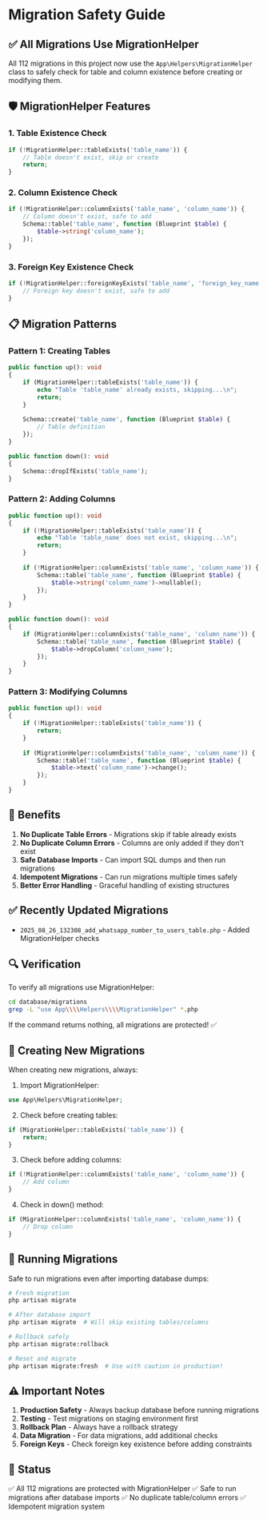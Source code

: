 # Migration Safety Guide

## ✅ All Migrations Use MigrationHelper

All 112 migrations in this project now use the `App\Helpers\MigrationHelper` class to safely check for table and column existence before creating or modifying them.

## 🛡️ MigrationHelper Features

### 1. Table Existence Check
```php
if (!MigrationHelper::tableExists('table_name')) {
    // Table doesn't exist, skip or create
    return;
}
```

### 2. Column Existence Check
```php
if (!MigrationHelper::columnExists('table_name', 'column_name')) {
    // Column doesn't exist, safe to add
    Schema::table('table_name', function (Blueprint $table) {
        $table->string('column_name');
    });
}
```

### 3. Foreign Key Existence Check
```php
if (!MigrationHelper::foreignKeyExists('table_name', 'foreign_key_name')) {
    // Foreign key doesn't exist, safe to add
}
```

## 📋 Migration Patterns

### Pattern 1: Creating Tables
```php
public function up(): void
{
    if (MigrationHelper::tableExists('table_name')) {
        echo "Table 'table_name' already exists, skipping...\n";
        return;
    }
    
    Schema::create('table_name', function (Blueprint $table) {
        // Table definition
    });
}

public function down(): void
{
    Schema::dropIfExists('table_name');
}
```

### Pattern 2: Adding Columns
```php
public function up(): void
{
    if (!MigrationHelper::tableExists('table_name')) {
        echo "Table 'table_name' does not exist, skipping...\n";
        return;
    }
    
    if (!MigrationHelper::columnExists('table_name', 'column_name')) {
        Schema::table('table_name', function (Blueprint $table) {
            $table->string('column_name')->nullable();
        });
    }
}

public function down(): void
{
    if (MigrationHelper::columnExists('table_name', 'column_name')) {
        Schema::table('table_name', function (Blueprint $table) {
            $table->dropColumn('column_name');
        });
    }
}
```

### Pattern 3: Modifying Columns
```php
public function up(): void
{
    if (!MigrationHelper::tableExists('table_name')) {
        return;
    }
    
    if (MigrationHelper::columnExists('table_name', 'column_name')) {
        Schema::table('table_name', function (Blueprint $table) {
            $table->text('column_name')->change();
        });
    }
}
```

## 🎯 Benefits

1. **No Duplicate Table Errors** - Migrations skip if table already exists
2. **No Duplicate Column Errors** - Columns are only added if they don't exist
3. **Safe Database Imports** - Can import SQL dumps and then run migrations
4. **Idempotent Migrations** - Can run migrations multiple times safely
5. **Better Error Handling** - Graceful handling of existing structures

## ✅ Recently Updated Migrations

- `2025_08_26_132308_add_whatsapp_number_to_users_table.php` - Added MigrationHelper checks

## 🔍 Verification

To verify all migrations use MigrationHelper:
```bash
cd database/migrations
grep -L "use App\\\\Helpers\\\\MigrationHelper" *.php
```

If the command returns nothing, all migrations are protected! ✅

## 📝 Creating New Migrations

When creating new migrations, always:

1. Import MigrationHelper:
```php
use App\Helpers\MigrationHelper;
```

2. Check before creating tables:
```php
if (MigrationHelper::tableExists('table_name')) {
    return;
}
```

3. Check before adding columns:
```php
if (!MigrationHelper::columnExists('table_name', 'column_name')) {
    // Add column
}
```

4. Check in down() method:
```php
if (MigrationHelper::columnExists('table_name', 'column_name')) {
    // Drop column
}
```

## 🚀 Running Migrations

Safe to run migrations even after importing database dumps:

```bash
# Fresh migration
php artisan migrate

# After database import
php artisan migrate  # Will skip existing tables/columns

# Rollback safely
php artisan migrate:rollback

# Reset and migrate
php artisan migrate:fresh  # Use with caution in production!
```

## ⚠️ Important Notes

1. **Production Safety** - Always backup database before running migrations
2. **Testing** - Test migrations on staging environment first
3. **Rollback Plan** - Always have a rollback strategy
4. **Data Migration** - For data migrations, add additional checks
5. **Foreign Keys** - Check foreign key existence before adding constraints

## 🎉 Status

✅ All 112 migrations are protected with MigrationHelper
✅ Safe to run migrations after database imports
✅ No duplicate table/column errors
✅ Idempotent migration system
